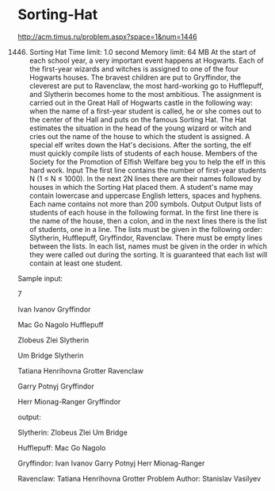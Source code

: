 # Sorting-Hat
http://acm.timus.ru/problem.aspx?space=1&num=1446


1446. Sorting Hat
Time limit: 1.0 second
Memory limit: 64 MB
At the start of each school year, a very important event happens at Hogwarts. Each of the first-year wizards and witches is assigned to one of the four Hogwarts houses. The bravest children are put to Gryffindor, the cleverest are put to Ravenclaw, the most hard-working go to Hufflepuff, and Slytherin becomes home to the most ambitious. The assignment is carried out in the Great Hall of Hogwarts castle in the following way: when the name of a first-year student is called, he or she comes out to the center of the Hall and puts on the famous Sorting Hat. The Hat estimates the situation in the head of the young wizard or witch and cries out the name of the house to which the student is assigned. A special elf writes down the Hat's decisions. After the sorting, the elf must quickly compile lists of students of each house. Members of the Society for the Promotion of Elfish Welfare beg you to help the elf in this hard work.
Input
The first line contains the number of first-year students N (1 ≤ N ≤ 1000). In the next 2N lines there are their names followed by houses in which the Sorting Hat placed them. A student's name may contain lowercase and uppercase English letters, spaces and hyphens. Each name contains not more than 200 symbols.
Output
Output lists of students of each house in the following format. In the first line there is the name of the house, then a colon, and in the next lines there is the list of students, one in a line. The lists must be given in the following order: Slytherin, Hufflepuff, Gryffindor, Ravenclaw. There must be empty lines between the lists. In each list, names must be given in the order in which they were called out during the sorting. It is guaranteed that each list will contain at least one student.



Sample
input: 

7

Ivan Ivanov
Gryffindor

Mac Go Nagolo
Hufflepuff

Zlobeus Zlei
Slytherin

Um Bridge
Slytherin

Tatiana Henrihovna Grotter
Ravenclaw

Garry Potnyj
Gryffindor

Herr Mionag-Ranger
Gryffindor

output:

Slytherin:
Zlobeus Zlei
Um Bridge

Hufflepuff:
Mac Go Nagolo

Gryffindor:
Ivan Ivanov
Garry Potnyj
Herr Mionag-Ranger

Ravenclaw:
Tatiana Henrihovna Grotter
Problem Author: Stanislav Vasilyev
